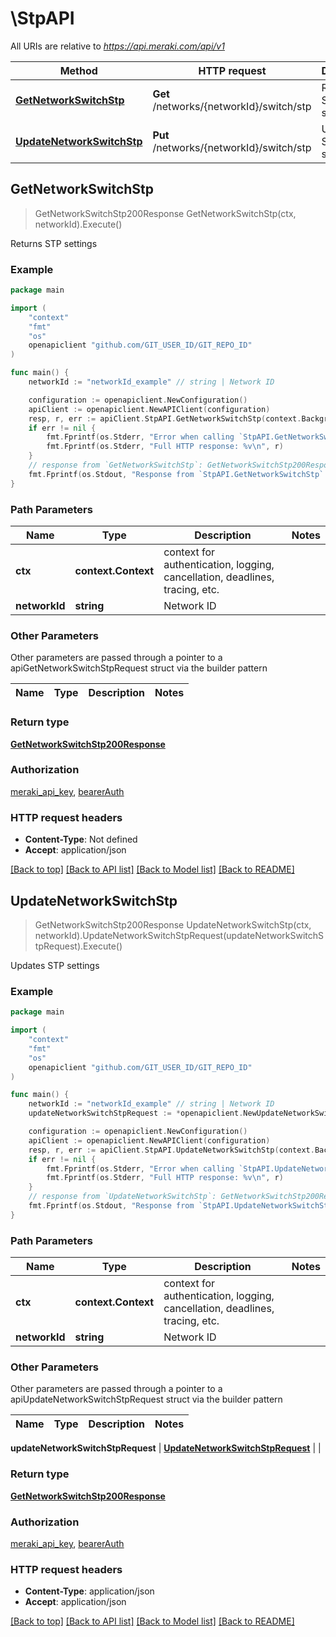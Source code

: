 # \StpAPI

All URIs are relative to *https://api.meraki.com/api/v1*

Method | HTTP request | Description
------------- | ------------- | -------------
[**GetNetworkSwitchStp**](StpAPI.md#GetNetworkSwitchStp) | **Get** /networks/{networkId}/switch/stp | Returns STP settings
[**UpdateNetworkSwitchStp**](StpAPI.md#UpdateNetworkSwitchStp) | **Put** /networks/{networkId}/switch/stp | Updates STP settings



## GetNetworkSwitchStp

> GetNetworkSwitchStp200Response GetNetworkSwitchStp(ctx, networkId).Execute()

Returns STP settings



### Example

```go
package main

import (
	"context"
	"fmt"
	"os"
	openapiclient "github.com/GIT_USER_ID/GIT_REPO_ID"
)

func main() {
	networkId := "networkId_example" // string | Network ID

	configuration := openapiclient.NewConfiguration()
	apiClient := openapiclient.NewAPIClient(configuration)
	resp, r, err := apiClient.StpAPI.GetNetworkSwitchStp(context.Background(), networkId).Execute()
	if err != nil {
		fmt.Fprintf(os.Stderr, "Error when calling `StpAPI.GetNetworkSwitchStp``: %v\n", err)
		fmt.Fprintf(os.Stderr, "Full HTTP response: %v\n", r)
	}
	// response from `GetNetworkSwitchStp`: GetNetworkSwitchStp200Response
	fmt.Fprintf(os.Stdout, "Response from `StpAPI.GetNetworkSwitchStp`: %v\n", resp)
}
```

### Path Parameters


Name | Type | Description  | Notes
------------- | ------------- | ------------- | -------------
**ctx** | **context.Context** | context for authentication, logging, cancellation, deadlines, tracing, etc.
**networkId** | **string** | Network ID | 

### Other Parameters

Other parameters are passed through a pointer to a apiGetNetworkSwitchStpRequest struct via the builder pattern


Name | Type | Description  | Notes
------------- | ------------- | ------------- | -------------


### Return type

[**GetNetworkSwitchStp200Response**](GetNetworkSwitchStp200Response.md)

### Authorization

[meraki_api_key](../README.md#meraki_api_key), [bearerAuth](../README.md#bearerAuth)

### HTTP request headers

- **Content-Type**: Not defined
- **Accept**: application/json

[[Back to top]](#) [[Back to API list]](../README.md#documentation-for-api-endpoints)
[[Back to Model list]](../README.md#documentation-for-models)
[[Back to README]](../README.md)


## UpdateNetworkSwitchStp

> GetNetworkSwitchStp200Response UpdateNetworkSwitchStp(ctx, networkId).UpdateNetworkSwitchStpRequest(updateNetworkSwitchStpRequest).Execute()

Updates STP settings



### Example

```go
package main

import (
	"context"
	"fmt"
	"os"
	openapiclient "github.com/GIT_USER_ID/GIT_REPO_ID"
)

func main() {
	networkId := "networkId_example" // string | Network ID
	updateNetworkSwitchStpRequest := *openapiclient.NewUpdateNetworkSwitchStpRequest() // UpdateNetworkSwitchStpRequest |  (optional)

	configuration := openapiclient.NewConfiguration()
	apiClient := openapiclient.NewAPIClient(configuration)
	resp, r, err := apiClient.StpAPI.UpdateNetworkSwitchStp(context.Background(), networkId).UpdateNetworkSwitchStpRequest(updateNetworkSwitchStpRequest).Execute()
	if err != nil {
		fmt.Fprintf(os.Stderr, "Error when calling `StpAPI.UpdateNetworkSwitchStp``: %v\n", err)
		fmt.Fprintf(os.Stderr, "Full HTTP response: %v\n", r)
	}
	// response from `UpdateNetworkSwitchStp`: GetNetworkSwitchStp200Response
	fmt.Fprintf(os.Stdout, "Response from `StpAPI.UpdateNetworkSwitchStp`: %v\n", resp)
}
```

### Path Parameters


Name | Type | Description  | Notes
------------- | ------------- | ------------- | -------------
**ctx** | **context.Context** | context for authentication, logging, cancellation, deadlines, tracing, etc.
**networkId** | **string** | Network ID | 

### Other Parameters

Other parameters are passed through a pointer to a apiUpdateNetworkSwitchStpRequest struct via the builder pattern


Name | Type | Description  | Notes
------------- | ------------- | ------------- | -------------

 **updateNetworkSwitchStpRequest** | [**UpdateNetworkSwitchStpRequest**](UpdateNetworkSwitchStpRequest.md) |  | 

### Return type

[**GetNetworkSwitchStp200Response**](GetNetworkSwitchStp200Response.md)

### Authorization

[meraki_api_key](../README.md#meraki_api_key), [bearerAuth](../README.md#bearerAuth)

### HTTP request headers

- **Content-Type**: application/json
- **Accept**: application/json

[[Back to top]](#) [[Back to API list]](../README.md#documentation-for-api-endpoints)
[[Back to Model list]](../README.md#documentation-for-models)
[[Back to README]](../README.md)

